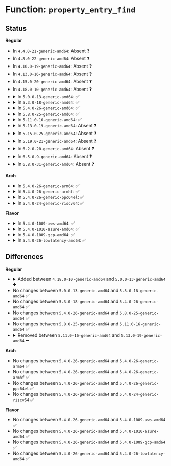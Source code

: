 # Function: <code>property_entry_find</code>

## Status
<b>Regular</b>
<ul>
<li>
In <code>4.4.0-21-generic-amd64</code>: Absent ❓
</li>
<li>
In <code>4.8.0-22-generic-amd64</code>: Absent ❓
</li>
<li>
In <code>4.10.0-19-generic-amd64</code>: Absent ❓
</li>
<li>
In <code>4.13.0-16-generic-amd64</code>: Absent ❓
</li>
<li>
In <code>4.15.0-20-generic-amd64</code>: Absent ❓
</li>
<li>
In <code>4.18.0-10-generic-amd64</code>: Absent ❓
</li>
<li>
<details>
<summary>In <code>5.0.0-13-generic-amd64</code>: ✅</summary>

```c
const void * property_entry_find(const struct property_entry * props, const char * propname, size_t length)
```

```json
{
  "name": "property_entry_find",
  "collision_type": "Unique Static",
  "inline_type": "No",
  "funcs": [
    {
      "addr": 18446744071585833392,
      "name": "property_entry_find",
      "external": false,
      "loc": "drivers/base/swnode.c:134",
      "file": "drivers/base/swnode.c",
      "inline": "seen, unknown",
      "caller_inline": [],
      "caller_func": [
        "drivers/base/swnode.c:software_node_read_string_array",
        "drivers/base/swnode.c:software_node_read_int_array",
        "drivers/base/swnode.c:software_node_read_int_array",
        "drivers/base/swnode.c:software_node_read_int_array",
        "drivers/base/swnode.c:software_node_read_int_array"
      ]
    }
  ],
  "symbols": [
    {
      "addr": 18446744071585833392,
      "name": "property_entry_find",
      "section": ".text",
      "bind": "STB_LOCAL",
      "size": 100
    }
  ]
}
```
</details>
</li>
<li>
<details>
<summary>In <code>5.3.0-18-generic-amd64</code>: ✅</summary>

```c
const void * property_entry_find(const struct property_entry * props, const char * propname, size_t length)
```

```json
{
  "name": "property_entry_find",
  "collision_type": "Unique Static",
  "inline_type": "No",
  "funcs": [
    {
      "addr": 18446744071586069424,
      "name": "property_entry_find",
      "external": false,
      "loc": "drivers/base/swnode.c:173",
      "file": "drivers/base/swnode.c",
      "inline": "seen, unknown",
      "caller_inline": [],
      "caller_func": [
        "drivers/base/swnode.c:software_node_read_string_array",
        "drivers/base/swnode.c:software_node_read_int_array"
      ]
    }
  ],
  "symbols": [
    {
      "addr": 18446744071586069424,
      "name": "property_entry_find",
      "section": ".text",
      "bind": "STB_LOCAL",
      "size": 93
    }
  ]
}
```
</details>
</li>
<li>
<details>
<summary>In <code>5.4.0-26-generic-amd64</code>: ✅</summary>

```c
const void * property_entry_find(const struct property_entry * props, const char * propname, size_t length)
```

```json
{
  "name": "property_entry_find",
  "collision_type": "Unique Static",
  "inline_type": "No",
  "funcs": [
    {
      "addr": 18446744071586217376,
      "name": "property_entry_find",
      "external": false,
      "loc": "drivers/base/swnode.c:173",
      "file": "drivers/base/swnode.c",
      "inline": "seen, unknown",
      "caller_inline": [],
      "caller_func": [
        "drivers/base/swnode.c:software_node_read_string_array",
        "drivers/base/swnode.c:software_node_read_int_array"
      ]
    }
  ],
  "symbols": [
    {
      "addr": 18446744071586217376,
      "name": "property_entry_find",
      "section": ".text",
      "bind": "STB_LOCAL",
      "size": 93
    }
  ]
}
```
</details>
</li>
<li>
<details>
<summary>In <code>5.8.0-25-generic-amd64</code>: ✅</summary>

```c
const void * property_entry_find(const struct property_entry * props, const char * propname, size_t length)
```

```json
{
  "name": "property_entry_find",
  "collision_type": "Unique Static",
  "inline_type": "No",
  "funcs": [
    {
      "addr": 18446744071586984416,
      "name": "property_entry_find",
      "external": false,
      "loc": "drivers/base/swnode.c:114",
      "file": "drivers/base/swnode.c",
      "inline": "seen, unknown",
      "caller_inline": [],
      "caller_func": [
        "drivers/base/swnode.c:software_node_read_string_array",
        "drivers/base/swnode.c:property_entry_read_int_array"
      ]
    }
  ],
  "symbols": [
    {
      "addr": 18446744071586984416,
      "name": "property_entry_find",
      "section": ".text",
      "bind": "STB_LOCAL",
      "size": 162
    }
  ]
}
```
</details>
</li>
<li>
<details>
<summary>In <code>5.11.0-16-generic-amd64</code>: ✅</summary>

```c
const void * property_entry_find(const struct property_entry * props, const char * propname, size_t length)
```

```json
{
  "name": "property_entry_find",
  "collision_type": "Unique Static",
  "inline_type": "No",
  "funcs": [
    {
      "addr": 18446744071587070208,
      "name": "property_entry_find",
      "external": false,
      "loc": "drivers/base/swnode.c:114",
      "file": "drivers/base/swnode.c",
      "inline": "seen, unknown",
      "caller_inline": [],
      "caller_func": [
        "drivers/base/swnode.c:software_node_read_string_array",
        "drivers/base/swnode.c:property_entry_read_int_array"
      ]
    }
  ],
  "symbols": [
    {
      "addr": 18446744071587070208,
      "name": "property_entry_find",
      "section": ".text",
      "bind": "STB_LOCAL",
      "size": 162
    }
  ]
}
```
</details>
</li>
<li>
<details>
<summary>In <code>5.13.0-19-generic-amd64</code>: Absent ❓</summary>

```json
{
  "name": "property_entry_find",
  "collision_type": "Unique Static",
  "inline_type": "Full",
  "funcs": [
    {
      "addr": 18446744071586954592,
      "name": "property_entry_find",
      "external": false,
      "loc": "drivers/base/swnode.c:128",
      "file": "drivers/base/swnode.c",
      "inline": "not declared, inlined",
      "caller_inline": [
        "drivers/base/swnode.c:software_node_read_string_array",
        "drivers/base/swnode.c:property_entry_read_int_array"
      ],
      "caller_func": []
    }
  ],
  "symbols": []
}
```
</details>
</li>
<li>
<details>
<summary>In <code>5.15.0-25-generic-amd64</code>: Absent ❓</summary>

```json
{
  "name": "property_entry_find",
  "collision_type": "Unique Static",
  "inline_type": "Full",
  "funcs": [
    {
      "addr": 18446744071587521424,
      "name": "property_entry_find",
      "external": false,
      "loc": "drivers/base/swnode.c:130",
      "file": "drivers/base/swnode.c",
      "inline": "not declared, inlined",
      "caller_inline": [
        "drivers/base/swnode.c:software_node_read_string_array",
        "drivers/base/swnode.c:property_entry_read_int_array"
      ],
      "caller_func": []
    }
  ],
  "symbols": []
}
```
</details>
</li>
<li>
<details>
<summary>In <code>5.19.0-21-generic-amd64</code>: Absent ❓</summary>

```json
{
  "name": "property_entry_find",
  "collision_type": "Unique Static",
  "inline_type": "Full",
  "funcs": [
    {
      "addr": 18446744071588848852,
      "name": "property_entry_find",
      "external": false,
      "loc": "drivers/base/swnode.c:130",
      "file": "drivers/base/swnode.c",
      "inline": "not declared, inlined",
      "caller_inline": [
        "drivers/base/swnode.c:software_node_read_string_array",
        "drivers/base/swnode.c:property_entry_read_int_array"
      ],
      "caller_func": []
    }
  ],
  "symbols": []
}
```
</details>
</li>
<li>
<details>
<summary>In <code>6.2.0-20-generic-amd64</code>: Absent ❓</summary>

```json
{
  "name": "property_entry_find",
  "collision_type": "Unique Static",
  "inline_type": "Full",
  "funcs": [
    {
      "addr": 18446744071590353074,
      "name": "property_entry_find",
      "external": false,
      "loc": "drivers/base/swnode.c:130",
      "file": "drivers/base/swnode.c",
      "inline": "not declared, inlined",
      "caller_inline": [
        "drivers/base/swnode.c:property_entry_read_string_array",
        "drivers/base/swnode.c:property_entry_read_int_array"
      ],
      "caller_func": []
    }
  ],
  "symbols": []
}
```
</details>
</li>
<li>
<details>
<summary>In <code>6.5.0-9-generic-amd64</code>: Absent ❓</summary>

```json
{
  "name": "property_entry_find",
  "collision_type": "Unique Static",
  "inline_type": "Full",
  "funcs": [
    {
      "addr": 18446744071590674018,
      "name": "property_entry_find",
      "external": false,
      "loc": "drivers/base/swnode.c:130",
      "file": "drivers/base/swnode.c",
      "inline": "not declared, inlined",
      "caller_inline": [
        "drivers/base/swnode.c:property_entry_read_string_array",
        "drivers/base/swnode.c:property_entry_read_int_array"
      ],
      "caller_func": []
    }
  ],
  "symbols": []
}
```
</details>
</li>
<li>
<details>
<summary>In <code>6.8.0-31-generic-amd64</code>: Absent ❓</summary>

```json
{
  "name": "property_entry_find",
  "collision_type": "Unique Static",
  "inline_type": "Full",
  "funcs": [
    {
      "addr": 18446744071591035378,
      "name": "property_entry_find",
      "external": false,
      "loc": "drivers/base/swnode.c:130",
      "file": "drivers/base/swnode.c",
      "inline": "not declared, inlined",
      "caller_inline": [
        "drivers/base/swnode.c:property_entry_read_string_array",
        "drivers/base/swnode.c:property_entry_read_int_array"
      ],
      "caller_func": []
    }
  ],
  "symbols": []
}
```
</details>
</li>
</ul>
<b>Arch</b>
<ul>
<li>
<details>
<summary>In <code>5.4.0-26-generic-arm64</code>: ✅</summary>

```c
const void * property_entry_find(const struct property_entry * props, const char * propname, size_t length)
```

```json
{
  "name": "property_entry_find",
  "collision_type": "Unique Static",
  "inline_type": "No",
  "funcs": [
    {
      "addr": 18446603336499025896,
      "name": "property_entry_find",
      "external": false,
      "loc": "drivers/base/swnode.c:173",
      "file": "drivers/base/swnode.c",
      "inline": "seen, unknown",
      "caller_inline": [],
      "caller_func": [
        "drivers/base/swnode.c:software_node_read_string_array",
        "drivers/base/swnode.c:software_node_read_int_array"
      ]
    }
  ],
  "symbols": [
    {
      "addr": 18446603336499025896,
      "name": "property_entry_find",
      "section": ".text",
      "bind": "STB_LOCAL",
      "size": 140
    }
  ]
}
```
</details>
</li>
<li>
<details>
<summary>In <code>5.4.0-26-generic-armhf</code>: ✅</summary>

```c
const void * property_entry_find(const struct property_entry * props, const char * propname, size_t length)
```

```json
{
  "name": "property_entry_find",
  "collision_type": "Unique Static",
  "inline_type": "No",
  "funcs": [
    {
      "addr": 3231587364,
      "name": "property_entry_find",
      "external": false,
      "loc": "drivers/base/swnode.c:173",
      "file": "drivers/base/swnode.c",
      "inline": "seen, unknown",
      "caller_inline": [],
      "caller_func": [
        "drivers/base/swnode.c:software_node_read_string_array",
        "drivers/base/swnode.c:software_node_read_int_array",
        "drivers/base/swnode.c:software_node_read_int_array"
      ]
    }
  ],
  "symbols": [
    {
      "addr": 3231587364,
      "name": "property_entry_find",
      "section": ".text",
      "bind": "STB_LOCAL",
      "size": 88
    }
  ]
}
```
</details>
</li>
<li>
<details>
<summary>In <code>5.4.0-26-generic-ppc64el</code>: ✅</summary>

```c
const void * property_entry_find(const struct property_entry * props, const char * propname, size_t length)
```

```json
{
  "name": "property_entry_find",
  "collision_type": "Unique Static",
  "inline_type": "No",
  "funcs": [
    {
      "addr": 13835058055292191968,
      "name": "property_entry_find",
      "external": false,
      "loc": "drivers/base/swnode.c:173",
      "file": "drivers/base/swnode.c",
      "inline": "seen, unknown",
      "caller_inline": [],
      "caller_func": [
        "drivers/base/swnode.c:software_node_read_string_array",
        "drivers/base/swnode.c:software_node_read_int_array",
        "drivers/base/swnode.c:software_node_read_int_array"
      ]
    }
  ],
  "symbols": [
    {
      "addr": 13835058055292191968,
      "name": "property_entry_find",
      "section": ".text",
      "bind": "STB_LOCAL",
      "size": 216
    }
  ]
}
```
</details>
</li>
<li>
<details>
<summary>In <code>5.4.0-24-generic-riscv64</code>: ✅</summary>

```c
const void * property_entry_find(const struct property_entry * props, const char * propname, size_t length)
```

```json
{
  "name": "property_entry_find",
  "collision_type": "Unique Static",
  "inline_type": "No",
  "funcs": [
    {
      "addr": 18446743936276392480,
      "name": "property_entry_find",
      "external": false,
      "loc": "drivers/base/swnode.c:173",
      "file": "drivers/base/swnode.c",
      "inline": "seen, unknown",
      "caller_inline": [],
      "caller_func": [
        "drivers/base/swnode.c:software_node_read_string_array",
        "drivers/base/swnode.c:software_node_read_int_array"
      ]
    }
  ],
  "symbols": [
    {
      "addr": 18446743936276392480,
      "name": "property_entry_find",
      "section": ".text",
      "bind": "STB_LOCAL",
      "size": 130
    }
  ]
}
```
</details>
</li>
</ul>
<b>Flavor</b>
<ul>
<li>
<details>
<summary>In <code>5.4.0-1009-aws-amd64</code>: ✅</summary>

```c
const void * property_entry_find(const struct property_entry * props, const char * propname, size_t length)
```

```json
{
  "name": "property_entry_find",
  "collision_type": "Unique Static",
  "inline_type": "No",
  "funcs": [
    {
      "addr": 18446744071585977584,
      "name": "property_entry_find",
      "external": false,
      "loc": "drivers/base/swnode.c:173",
      "file": "drivers/base/swnode.c",
      "inline": "seen, unknown",
      "caller_inline": [],
      "caller_func": [
        "drivers/base/swnode.c:software_node_read_string_array",
        "drivers/base/swnode.c:software_node_read_int_array"
      ]
    }
  ],
  "symbols": [
    {
      "addr": 18446744071585977584,
      "name": "property_entry_find",
      "section": ".text",
      "bind": "STB_LOCAL",
      "size": 93
    }
  ]
}
```
</details>
</li>
<li>
<details>
<summary>In <code>5.4.0-1010-azure-amd64</code>: ✅</summary>

```c
const void * property_entry_find(const struct property_entry * props, const char * propname, size_t length)
```

```json
{
  "name": "property_entry_find",
  "collision_type": "Unique Static",
  "inline_type": "No",
  "funcs": [
    {
      "addr": 18446744071585826848,
      "name": "property_entry_find",
      "external": false,
      "loc": "drivers/base/swnode.c:173",
      "file": "drivers/base/swnode.c",
      "inline": "seen, unknown",
      "caller_inline": [],
      "caller_func": [
        "drivers/base/swnode.c:software_node_read_string_array",
        "drivers/base/swnode.c:software_node_read_int_array"
      ]
    }
  ],
  "symbols": [
    {
      "addr": 18446744071585826848,
      "name": "property_entry_find",
      "section": ".text",
      "bind": "STB_LOCAL",
      "size": 93
    }
  ]
}
```
</details>
</li>
<li>
<details>
<summary>In <code>5.4.0-1009-gcp-amd64</code>: ✅</summary>

```c
const void * property_entry_find(const struct property_entry * props, const char * propname, size_t length)
```

```json
{
  "name": "property_entry_find",
  "collision_type": "Unique Static",
  "inline_type": "No",
  "funcs": [
    {
      "addr": 18446744071586167392,
      "name": "property_entry_find",
      "external": false,
      "loc": "drivers/base/swnode.c:173",
      "file": "drivers/base/swnode.c",
      "inline": "seen, unknown",
      "caller_inline": [],
      "caller_func": [
        "drivers/base/swnode.c:software_node_read_string_array",
        "drivers/base/swnode.c:software_node_read_int_array"
      ]
    }
  ],
  "symbols": [
    {
      "addr": 18446744071586167392,
      "name": "property_entry_find",
      "section": ".text",
      "bind": "STB_LOCAL",
      "size": 93
    }
  ]
}
```
</details>
</li>
<li>
<details>
<summary>In <code>5.4.0-26-lowlatency-amd64</code>: ✅</summary>

```c
const void * property_entry_find(const struct property_entry * props, const char * propname, size_t length)
```

```json
{
  "name": "property_entry_find",
  "collision_type": "Unique Static",
  "inline_type": "No",
  "funcs": [
    {
      "addr": 18446744071586276320,
      "name": "property_entry_find",
      "external": false,
      "loc": "drivers/base/swnode.c:173",
      "file": "drivers/base/swnode.c",
      "inline": "seen, unknown",
      "caller_inline": [],
      "caller_func": [
        "drivers/base/swnode.c:software_node_read_string_array",
        "drivers/base/swnode.c:software_node_read_int_array"
      ]
    }
  ],
  "symbols": [
    {
      "addr": 18446744071586276320,
      "name": "property_entry_find",
      "section": ".text",
      "bind": "STB_LOCAL",
      "size": 93
    }
  ]
}
```
</details>
</li>
</ul>

## Differences
<b>Regular</b>
<ul>
<li>
<details>
<summary>Added between <code>4.18.0-10-generic-amd64</code> and <code>5.0.0-13-generic-amd64</code> ➕</summary>

```c
const void * property_entry_find(const struct property_entry * props, const char * propname, size_t length)
```
</details>
</li>
<li>
No changes between <code>5.0.0-13-generic-amd64</code> and <code>5.3.0-18-generic-amd64</code> ✅
</li>
<li>
No changes between <code>5.3.0-18-generic-amd64</code> and <code>5.4.0-26-generic-amd64</code> ✅
</li>
<li>
No changes between <code>5.4.0-26-generic-amd64</code> and <code>5.8.0-25-generic-amd64</code> ✅
</li>
<li>
No changes between <code>5.8.0-25-generic-amd64</code> and <code>5.11.0-16-generic-amd64</code> ✅
</li>
<li>
<details>
<summary>Removed between <code>5.11.0-16-generic-amd64</code> and <code>5.13.0-19-generic-amd64</code> ➖</summary>

```c
const void * property_entry_find(const struct property_entry * props, const char * propname, size_t length)
```
</details>
</li>
</ul>
<b>Arch</b>
<ul>
<li>
No changes between <code>5.4.0-26-generic-amd64</code> and <code>5.4.0-26-generic-arm64</code> ✅
</li>
<li>
No changes between <code>5.4.0-26-generic-amd64</code> and <code>5.4.0-26-generic-armhf</code> ✅
</li>
<li>
No changes between <code>5.4.0-26-generic-amd64</code> and <code>5.4.0-26-generic-ppc64el</code> ✅
</li>
<li>
No changes between <code>5.4.0-26-generic-amd64</code> and <code>5.4.0-24-generic-riscv64</code> ✅
</li>
</ul>
<b>Flavor</b>
<ul>
<li>
No changes between <code>5.4.0-26-generic-amd64</code> and <code>5.4.0-1009-aws-amd64</code> ✅
</li>
<li>
No changes between <code>5.4.0-26-generic-amd64</code> and <code>5.4.0-1010-azure-amd64</code> ✅
</li>
<li>
No changes between <code>5.4.0-26-generic-amd64</code> and <code>5.4.0-1009-gcp-amd64</code> ✅
</li>
<li>
No changes between <code>5.4.0-26-generic-amd64</code> and <code>5.4.0-26-lowlatency-amd64</code> ✅
</li>
</ul>
